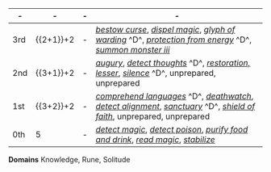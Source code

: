 -|-|-|-
-|-|-|-
3rd | {{2+1}}+2 |-| *[bestow curse]*, *[dispel magic]*, *[glyph of warding]* ^D^, *[protection from energy]* ^D^, *[summon monster iii]*
2nd | {{3+1}}+2 |-| *[augury]*, *[detect thoughts]* ^D^, *[restoration, lesser]*, *[silence]* ^D^, unprepared, unprepared
1st | {{3+2}}+2 |-| *[comprehend languages]* ^D^, *[deathwatch]*, *[detect alignment]*, *[sanctuary]* ^D^, *[shield of faith]*, unprepared, unprepared
0th |    5      |-| *[detect magic]*, *[detect poison]*, *[purify food and drink]*, *[read magic]*, *[stabilize]*

**Domains** Knowledge, Rune, Solitude

[3rd]: #
  [daylight]: :d20-spell:daylight
  [dispel magic]: :d20-spell:dispel-magic
  [magic circle against alignment]: :d20-spell:magic-circle-against-evil
  [protection from energy]: :d20-spell:protection-from-energy
  [resist energy, communal]: :d20-spell:resist-energy
  [sands of time]: :d20-spell:sands-of-time
  [summon monster iii]: :d20-spell:summon-monster

  [cure serious wounds]: :d20-spell:cure-serious-wounds

  [archon's aura]: :d20-spell:archon-s-aura
  [bestow curse]: :d20-spell:bestow-curse
  [create food and water]: :d20-spell:create-food-and-water
  [deeper darkness]: :d20-spell:deeper-darkness
  [prayer]: :d20-spell:prayer
  [symbol of healing]: :d20-spell:symbol-of-healing
  [wrathful mantle]: :d20-spell:wrathful-mantle

[2nd]: #
  [ant haul, communal]: :d20-spell:ant-haul
  [book ward]: :d20-spell:book-ward
  [darkness]: :d20-spell:darkness
  [endure elements, communal]: :d20-spell:endure-elements
  [make whole]: :d20-spell:make-whole
  [protection from alignment, communal]: :d20-spell:protection-from-evil
  [resist energy]: :d20-spell:resist-energy
  [share language]: :d20-spell:share-language

  [cure moderate wounds]: :d20-spell:cure-moderate-wounds

  [aid]: :d20-spell:aid
  [augury]: :d20-spell:augury
  [blinding ray]: :d20-spell:blinding-ray
  [consecrate]: :d20-spell:consecrate
  [death knell]: :d20-spell:death-knell
  [delay disease]: :d20-spell:delay-disease
  [delay poison]: :d20-spell:delay-poison
  [find traps]: :d20-spell:find-traps
  [grace]: :d20-spell:grace
  [hold person]: :d20-spell:hold-person
  [restoration, lesser]: :d20-spell:restoration
  [shield other]: :d20-spell:shield-other
  [silence]: :d20-spell:silence
  [soothing word]: :d20-spell:soothing-word
  [status]: :d20-spell:status
  [zone of truth]: :d20-spell:zone-of-truth

[1st]: #
  [ant haul]: :d20-spell:ant-haul
  [detect charm]: :d20-spell:detect-charm
  [detect undead]: :d20-spell:detect-undead
  [endure elements]: :d20-spell:endure-elements
  [liberating command]: :d20-spell:liberating-command
  [obscuring mist]: :d20-spell:obscuring-mist
  [protection from alignment]: :d20-spell:protection-from-evil

  [cure light wounds]: :d20-spell:cure-light-wounds

  [abstemiousness]: :d20-spell:abstemiousness
  [bless]: :d20-spell:bless
  [compel hostility]: :d20-spell:compel-hostility
  [deathwatch]: :d20-spell:deathwatch
  [detect alignment]: :d20-spell:detect-evil
  [diagnose disease]: :d20-spell:diagnose-disease
  [magic stone]: :d20-spell:magic-stone
  [remove fear]: :d20-spell:remove-fear
  [remove sickness]: :d20-spell:remove-sickness
  [shield of faith]: :d20-spell:shield-of-faith

[0th]: #
  [detect magic]: :d20-spell:detect-magic
  [detect poison]: :d20-spell:detect-poison
  [purify food and drink]: :d20-spell:purify-food-and-drink
  [read magic]: :d20-spell:read-magic
  [stabilize]: :d20-spell:stabilize

[Knowledge Domain]: #
  [foresight]: :d20-spell:foresight
  [discern location]: :d20-spell:discern-location
  [legend lore]: :d20-spell:legend-lore
  [find the path]: :d20-spell:find-the-path
  [true seeing]: :d20-spell:true-seeing
  [divination]: :d20-spell:divination
  [speak with dead]: :d20-spell:speak-with-dead
  [detect thoughts]: :d20-spell:detect-thoughts
  [comprehend languages]: :d20-spell:comprehend-languages

[Rune Domain]: #
  [teleportation circle]: :d20-spell:teleportation-circle
  [symbol of death]: :d20-spell:symbol-of-death
  [instant summons]: :d20-spell:instant-summons
  [greater glyph of warding]: :d20-spell:glyph-of-warding
  [lesser planar binding]: :d20-spell:planar-binding
  [explosive runes]: :d20-spell:explosive-runes
  [glyph of warding]: :d20-spell:glyph-of-warding
  [secret page]: :d20-spell:secret-page
  [erase]: :d20-spell:erase

[Solitude Domain (M)]: #
  [greater create demiplane]: :d20-spell:create-demiplane
  [mind blank]: :d20-spell:mind-blank
  [repulsion]: :d20-spell:repulsion
  [antimagic field]: :d20-spell:antimagic-field
  [mirage arcana]: :d20-spell:mirage-arcana
  [detect scrying]: :d20-spell:detect-scrying
  [protection from energy]: :d20-spell:protection-from-energy
  [silence]: :d20-spell:silence
  [sanctuary]: :d20-spell:sanctuary